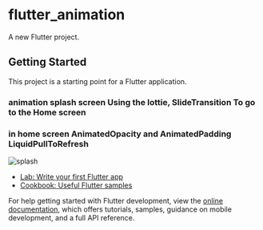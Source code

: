 # flutter_animation

A new Flutter project.

## Getting Started

This project is a starting point for a Flutter application.

### animation splash screen Using the lottie, SlideTransition To go to the Home screen 
### in home screen AnimatedOpacity and AnimatedPadding LiquidPullToRefresh
![splash](https://github.com/user-attachments/assets/56120f97-e9c2-49b8-a65a-27ccd56eecff)





- [Lab: Write your first Flutter app](https://docs.flutter.dev/get-started/codelab)
- [Cookbook: Useful Flutter samples](https://docs.flutter.dev/cookbook)

For help getting started with Flutter development, view the
[online documentation](https://docs.flutter.dev/), which offers tutorials,
samples, guidance on mobile development, and a full API reference.
